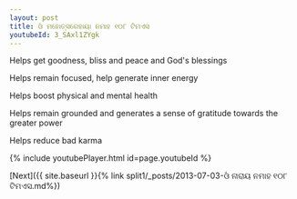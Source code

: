 ```yaml
---
layout: post
title: ଓଁ ମହୋତ୍ସରେହାୟା ନମାହ ୧୦୮ ଟିମଏସ
youtubeId: 3_SAxl1ZYgk
---
```

 
 
Helps get goodness, bliss and peace and God's blessings
 
Helps remain focused, help generate inner energy 
 
Helps boost physical and mental health 
 
Helps remain grounded and generates a sense of gratitude towards the greater power 
 
Helps reduce bad karma
 
 
 
 


{% include youtubePlayer.html id=page.youtubeId %}
 
[Next]({{ site.baseurl }}{% link  split1/_posts/2013-07-03-ଓଁ ନାରାୟ ନମାହ ୧୦୮ ଟିମଏସ.md%})
 
